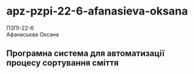# apz-pzpi-22-6-afanasieva-oksana  
ПЗПІ-22-6  
Афанасьєва Оксана  


Програмна система для автоматизації процесу сортування сміття  
---
